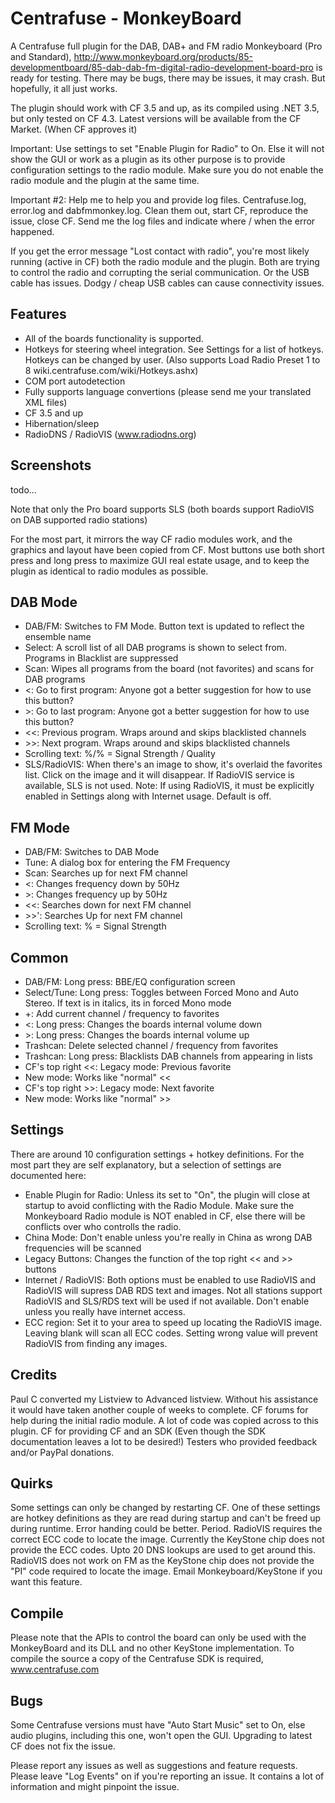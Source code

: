 # Centrafuse - MonkeyBoard

A Centrafuse full plugin for the DAB, DAB+ and FM radio Monkeyboard (Pro and Standard), http://www.monkeyboard.org/products/85-developmentboard/85-dab-dab-fm-digital-radio-development-board-pro is ready for testing. There may be bugs, there may be issues, it may crash. But hopefully, it all just works.

The plugin should work with CF 3.5 and up, as its compiled using .NET 3.5, but only tested on CF 4.3. Latest versions will be available from the CF Market. (When CF approves it)

Important: Use settings to set "Enable Plugin for Radio" to On. Else it will not show the GUI or work as a plugin as its other purpose is to provide configuration settings to the radio module. Make sure you do not enable the radio module and the plugin at the same time.

Important #2: Help me to help you and provide log files. Centrafuse.log, error.log and dabfmmonkey.log. Clean them out, start CF, reproduce the issue, close CF. Send me the log files and indicate where / when the error happened.

If you get the error message "Lost contact with radio", you're most likely running (active in CF) both the radio module and the plugin. Both are trying to control the radio and corrupting the serial communication. Or the USB cable has issues. Dodgy / cheap USB cables can cause connectivity issues.


## Features
* All of the boards functionality is supported.
* Hotkeys for steering wheel integration. See Settings for a list of hotkeys. Hotkeys can be changed by user. (Also supports Load Radio Preset 1 to 8 wiki.centrafuse.com/wiki/Hotkeys.ashx)
* COM port autodetection
* Fully supports language convertions (please send me your translated XML files)
* CF 3.5 and up
* Hibernation/sleep
* RadioDNS / RadioVIS (www.radiodns.org)

## Screenshots
todo... 

Note that only the Pro board supports SLS (both boards support RadioVIS on DAB supported radio stations)

For the most part, it mirrors the way CF radio modules work, and the graphics and layout have been copied from CF. Most buttons use both short press and long press to maximize GUI real estate usage, and to keep the plugin as identical to radio modules as possible.

## DAB Mode
* DAB/FM: Switches to FM Mode. Button text is updated to reflect the ensemble name
* Select: A scroll list of all DAB programs is shown to select from. Programs in Blacklist are suppressed
* Scan: Wipes all programs from the board (not favorites) and scans for DAB programs
* <: Go to first program: Anyone got a better suggestion for how to use this button?
* \>: Go to last program: Anyone got a better suggestion for how to use this button?
* <<: Previous program. Wraps around and skips blacklisted channels
* \>>: Next program. Wraps around and skips blacklisted channels
* Scrolling text: %/% = Signal Strength / Quality
* SLS/RadioVIS: When there's an image to show, it's overlaid the favorites list. Click on the image and it will disappear. If RadioVIS service is available, SLS is not used.
Note: If using RadioVIS, it must be explicitly enabled in Settings along with Internet usage. Default is off. 

## FM Mode 
* DAB/FM: Switches to DAB Mode
* Tune: A dialog box for entering the FM Frequency
* Scan: Searches up for next FM channel
* <: Changes frequency down by 50Hz
* \>: Changes frequency up by 50Hz
* \<<: Searches down for next FM channel
* \>>': Searches Up for next FM channel
* Scrolling text: % = Signal Strength

## Common
* DAB/FM: Long press: BBE/EQ configuration screen
* Select/Tune: Long press: Toggles between Forced Mono and Auto Stereo. If text is in italics, its in forced Mono mode
* +: Add current channel / frequency to favorites
* <: Long press: Changes the boards internal volume down
* \>: Long press: Changes the boards internal volume up
* Trashcan: Delete selected channel / frequency from favorites
* Trashcan: Long press: Blacklists DAB channels from appearing in lists
* CF's top right <<: Legacy mode: Previous favorite
* New mode: Works like "normal" << 
* CF's top right >>: Legacy mode: Next favorite
* New mode: Works like "normal" >>

## Settings
There are around 10 configuration settings + hotkey definitions. For the most part they are self explanatory, but a selection of settings are documented here:

* Enable Plugin for Radio: Unless its set to "On", the plugin will close at startup to avoid conflicting with the Radio Module. Make sure the Monkeyboard Radio module is NOT enabled in CF, else there will be conflicts over who controlls the radio.
* China Mode: Don't enable unless you're really in China as wrong DAB frequencies will be scanned
* Legacy Buttons: Changes the function of the top right << and >> buttons
* Internet / RadioVIS: Both options must be enabled to use RadioVIS and RadioVIS will supress DAB RDS text and images. Not all stations support RadioVIS and SLS/RDS text will be used if not available. Don't enable unless you really have internet access.
* ECC region: Set it to your area to speed up locating the RadioVIS image. Leaving blank will scan all ECC codes. Setting wrong value will prevent RadioVIS from finding any images.

## Credits
Paul C converted my Listview to Advanced listview. Without his assistance it would have taken another couple of weeks to complete.
CF forums for help during the initial radio module. A lot of code was copied across to this plugin.
CF for providing CF and an SDK (Even though the SDK documentation leaves a lot to be desired!)
Testers who provided feedback and/or PayPal donations.

## Quirks
Some settings can only be changed by restarting CF. One of these settings are hotkey definitions as they are read during startup and can't be freed up during runtime.
Error handing could be better. Period.
RadioVIS requires the correct ECC code to locate the image. Currently the KeyStone chip does not provide the ECC codes. Upto 20 DNS lookups are used to get around this.
RadioVIS does not work on FM as the KeyStone chip does not provide the "PI" code required to locate the image. Email Monkeyboard/KeyStone if you want this feature.

## Compile
Please note that the APIs to control the board can only be used with the MonkeyBoard and its DLL and no other KeyStone implementation.
To compile the source a copy of the Centrafuse SDK is required, www.centrafuse.com

## Bugs
Some Centrafuse versions must have "Auto Start Music" set to On, else audio plugins, including this one, won't open the GUI. Upgrading to latest CF does not fix the issue.

Please report any issues as well as suggestions and feature requests. Please leave "Log Events" on if you're reporting an issue. It contains a lot of information and might pinpoint the issue.
